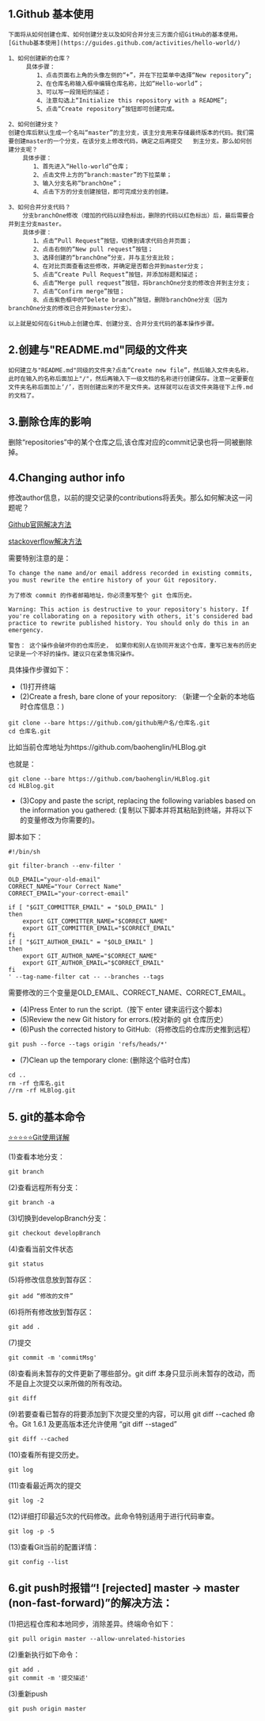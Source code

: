 
## 1.Github 基本使用
    下面将从如何创建仓库、如何创建分支以及如何合并分支三方面介绍GitHub的基本使用。[Github基本使用](https://guides.github.com/activities/hello-world/)

    1、如何创建新的仓库？
         具体步骤：
            1、点击页面右上角的头像左侧的“+”，并在下拉菜单中选择“New repository”;
            2、在仓库名称输入框中编辑仓库名称，比如“Hello-world”；
            3、可以写一段简短的描述；
            4、注意勾选上“Initialize this repository with a README”;
            5、点击“Create repository”按钮即可创建完成。
  
    2、如何创建分支？
    创建仓库后默认生成一个名叫“master”的主分支，该主分支用来存储最终版本的代码。我们需要创建master的一个分支，在该分支上修改代码，确定之后再提交   到主分支。那么如何创建分支呢？
        具体步骤：
           1、首先进入“Hello-world”仓库；
           2、点击文件上方的“branch:master”的下拉菜单；
           3、输入分支名称“branchOne”；
           4、点击下方的分支创建按钮，即可完成分支的创建。
        
    3、如何合并分支代码？
        分支branchOne修改（增加的代码以绿色标出，删除的代码以红色标出）后，最后需要合并到主分支master。
        具体步骤：
           1、点击“Pull Request”按钮，切换到请求代码合并页面；
           2、点击右侧的“New pull request”按钮；
           3、选择创建的“branchOne”分支，并与主分支比较；
           4、在对比页面查看这些修改，并确定是否都合并到master分支；
           5、点击“Create Pull Request”按钮，并添加标题和描述；
           6、点击“Merge pull request”按钮，将branchOne分支的修改合并到主分支；
           7、点击“Confirm merge”按钮；
           8、点击紫色框中的“Delete branch”按钮，删除branchOne分支（因为branchOne分支的修改已合并到master分支）。
    
    以上就是如何在GitHub上创建仓库、创建分支、合并分支代码的基本操作步骤。
        
## 2.创建与"README.md"同级的文件夹

    如何建立与"README.md"同级的文件夹?点击“Create new file”，然后输入文件夹名称，此时在输入的名称后面加上"/"，然后再输入下一级文档的名称进行创建保存。注意一定要要在文件夹名称后面加上‘/’，否则创建出来的不是文件夹。这样就可以在该文件夹路径下上传.md的文档了。
   
## 3.删除仓库的影响 

删除“repositories”中的某个仓库之后,该仓库对应的commit记录也将一同被删除掉。

## 4.Changing author info

修改author信息，以前的提交记录的contributions将丢失。那么如何解决这一问题呢？

[Github官网解决方法](https://help.github.com/en/articles/changing-author-info)

[stackoverflow解决方法](https://stackoverflow.com/questions/750172/how-to-change-the-author-and-committer-name-and-e-mail-of-multiple-commits-in-gi?rq=1)

需要特别注意的是：

```
To change the name and/or email address recorded in existing commits, you must rewrite the entire history of your Git repository.

为了修改 commit 的作者邮箱地址，你必须重写整个 git 仓库历史。

Warning: This action is destructive to your repository's history. If you're collaborating on a repository with others, it's considered bad practice to rewrite published history. You should only do this in an emergency.

警告： 这个操作会破坏你的仓库历史， 如果你和别人在协同开发这个仓库，重写已发布的历史记录是一个不好的操作。建议只在紧急情况操作。
```

具体操作步骤如下：
* (1)打开终端
* (2)Create a fresh, bare clone of your repository: （新建一个全新的本地临时仓库信息：)

```
git clone --bare https://github.com/github用户名/仓库名.git
cd 仓库名.git
```

比如当前仓库地址为https://github.com/baohenglin/HLBlog.git

也就是：

```
git clone --bare https://github.com/baohenglin/HLBlog.git
cd HLBlog.git
```

* (3)Copy and paste the script, replacing the following variables based on the information you gathered: (复制以下脚本并将其粘贴到终端，并将以下的变量修改为你需要的)。

脚本如下：

```
#!/bin/sh

git filter-branch --env-filter '

OLD_EMAIL="your-old-email"
CORRECT_NAME="Your Correct Name"
CORRECT_EMAIL="your-correct-email"

if [ "$GIT_COMMITTER_EMAIL" = "$OLD_EMAIL" ]
then
    export GIT_COMMITTER_NAME="$CORRECT_NAME"
    export GIT_COMMITTER_EMAIL="$CORRECT_EMAIL"
fi
if [ "$GIT_AUTHOR_EMAIL" = "$OLD_EMAIL" ]
then
    export GIT_AUTHOR_NAME="$CORRECT_NAME"
    export GIT_AUTHOR_EMAIL="$CORRECT_EMAIL"
fi
' --tag-name-filter cat -- --branches --tags
```
需要修改的三个变量是OLD_EMAIL、CORRECT_NAME、CORRECT_EMAIL。

* (4)Press Enter to run the script.（按下 enter 键来运行这个脚本)
* (5)Review the new Git history for errors.(校对新的 git 仓库历史）
* (6)Push the corrected history to GitHub:（将修改后的仓库历史推到远程）

```
git push --force --tags origin 'refs/heads/*'
```
* (7)Clean up the temporary clone: (删除这个临时仓库)

```
cd ..
rm -rf 仓库名.git
//rm -rf HLBlog.git
```

## 5. git的基本命令

[⭐️⭐️⭐️⭐️⭐️Git使用详解](https://www.git-scm.com/book/zh/v2/Git-基础-远程仓库的使用)

(1)查看本地分支：

```
git branch
```

(2)查看远程所有分支：

```
git branch -a
```

(3)切换到developBranch分支：

```
git checkout developBranch
```

(4)查看当前文件状态

```
git status
```
(5)将修改信息放到暂存区：

```
git add “修改的文件”
```

(6)将所有修改放到暂存区：

```
git add .
```

(7)提交

```
git commit -m 'commitMsg'
```

(8)查看尚未暂存的文件更新了哪些部分。git diff 本身只显示尚未暂存的改动，而不是自上次提交以来所做的所有改动。

```
git diff
```

(9)若要查看已暂存的将要添加到下次提交里的内容，可以用 git diff --cached 命令。Git 1.6.1 及更高版本还允许使用 “git diff --staged”

```
git diff --cached
```
(10)查看所有提交历史。

```
git log 
```

(11)查看最近两次的提交

```
git log -2
```

(12)详细打印最近5次的代码修改。此命令特别适用于进行代码审查。

```
git log -p -5
```

(13)查看Git当前的配置详情：

```
git config --list
```

## 6.git push时报错“! [rejected]        master -> master (non-fast-forward)”的解决方法：

(1)把远程仓库和本地同步，消除差异。终端命令如下：

```
git pull origin master --allow-unrelated-histories 
```

(2)重新执行如下命令：

```
git add .
git commit -m '提交描述'
```

(3)重新push

```
git push origin master
```



